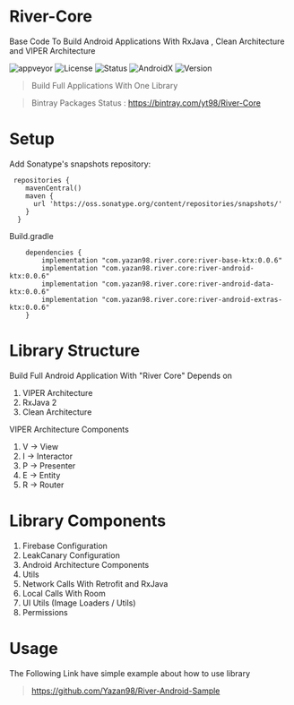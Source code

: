 # River-Core
Base Code To Build Android Applications With RxJava , Clean Architecture and VIPER Architecture
 
![appveyor](https://img.shields.io/appveyor/ci/Yazan98/River-Core.svg)
![License](https://img.shields.io/badge/License-Apache%202.0-green.svg)
![Status](https://img.shields.io/badge/Project%20Status-Beta%20Version-yellow.svg)
![AndroidX](https://img.shields.io/badge/Android%20Status-AndroidX-green.svg)
![Version](https://img.shields.io/badge/Version-0.0.6-green.svg)


> Build Full Applications With One Library 

> Bintray Packages Status : https://bintray.com/yt98/River-Core

# Setup

Add Sonatype's snapshots repository:

```
 repositories {
    mavenCentral()
    maven {
      url 'https://oss.sonatype.org/content/repositories/snapshots/'
    }
  }
```

Build.gradle

```
    dependencies {
        implementation "com.yazan98.river.core:river-base-ktx:0.0.6"
        implementation "com.yazan98.river.core:river-android-ktx:0.0.6"
        implementation "com.yazan98.river.core:river-android-data-ktx:0.0.6"
        implementation "com.yazan98.river.core:river-android-extras-ktx:0.0.6"
    }
```

# Library Structure

Build Full Android Application With "River Core" Depends on

1. VIPER Architecture
2. RxJava 2
3. Clean Architecture

VIPER Architecture Components
1. V -> View
2. I -> Interactor
3. P -> Presenter
4. E -> Entity
5. R -> Router

# Library Components
1. Firebase Configuration
2. LeakCanary Configuration
3. Android Architecture Components
4. Utils
5. Network Calls With Retrofit and RxJava
6. Local Calls With Room 
7. UI Utils (Image Loaders / Utils)
8. Permissions

# Usage

The Following Link have simple example about how to use library
> https://github.com/Yazan98/River-Android-Sample